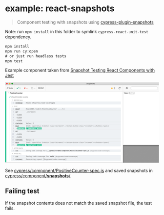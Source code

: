 # example: react-snapshots

> Component testing with snapshots using [cypress-plugin-snapshots](https://github.com/meinaart/cypress-plugin-snapshots)

Note: run `npm install` in this folder to symlink `cypress-react-unit-test` dependency.

```shell
npm install
npm run cy:open
# or just run headless tests
npm test
```

Example component taken from [Snapshot Testing React Components with Jest](https://semaphoreci.com/community/tutorials/snapshot-testing-react-components-with-jest)

![Snapshot test](images/snapshot-test.png)

See [cypress/component/PositiveCounter-spec.js](cypress/component/PositiveCounter-spec.js) and saved snapshots in [cypress/component/**snapshots**/](cypress/component/__snapshots__/PositiveCounter-spec.js.snap).

## Failing test

If the snapshot contents does not match the saved snapshot file, the test fails.
